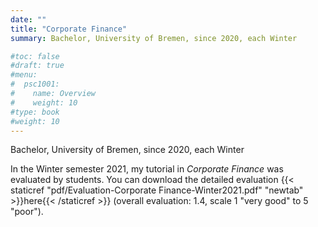 ```yaml
---
date: ""
title: "Corporate Finance"
summary: Bachelor, University of Bremen, since 2020, each Winter 

#toc: false
#draft: true
#menu:
#  psc1001:
#    name: Overview
#    weight: 10
#type: book
#weight: 10
---
```


Bachelor, University of Bremen, since 2020, each Winter 

In the Winter semester 2021, my tutorial in _Corporate Finance_ was evaluated by students. You can download the detailed evaluation {{< staticref "pdf/Evaluation-Corporate Finance-Winter2021.pdf" "newtab" >}}here{{< /staticref >}} (overall evaluation: 1.4, scale 1 "very good" to 5 "poor"). 
